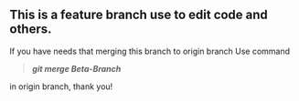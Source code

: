 ## This is a feature branch use to edit code and others.
If you have needs that merging this branch to origin branch
Use command 

>***git merge Beta-Branch***

 in origin branch, thank you!
